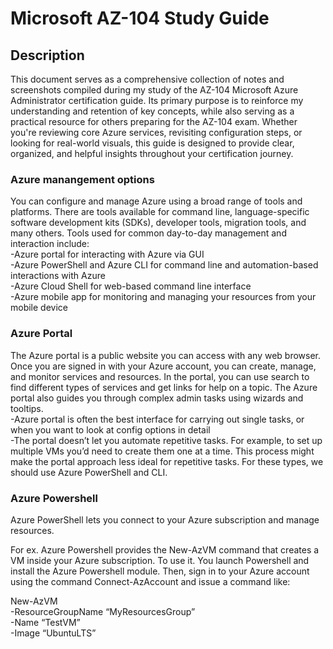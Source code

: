 <h1>Microsoft AZ-104 Study Guide</h1>
<h2>Description</h2>
This document serves as a comprehensive collection of notes and screenshots compiled during my study of the AZ-104 Microsoft Azure Administrator certification guide. Its primary purpose is to reinforce my understanding and retention of key concepts, while also serving as a practical resource for others preparing for the AZ-104 exam. Whether you're reviewing core Azure services, revisiting configuration steps, or looking for real-world visuals, this guide is designed to provide clear, organized, and helpful insights throughout your certification journey.
<h3>Azure manangement options </h3>
You can configure and manage Azure using a broad range of tools and platforms. There are tools available for command line, language-specific software development kits (SDKs), developer tools, migration tools, and many others.   
Tools used for common day-to-day management and interaction include:  <br/>
-Azure portal for interacting with Azure via GUI  <br/>
-Azure PowerShell and Azure CLI for command line and automation-based interactions with Azure <br/>
-Azure Cloud Shell for web-based command line interface <br/>
-Azure mobile app for monitoring and managing your resources from your mobile device <br/>
<h3>Azure Portal </h3>
 The Azure portal is a public website you can access with any web browser. Once you are signed in with your Azure account, you can create, manage, and monitor services and resources. In the portal, you can use search to find different types of services and get links for help on a topic. The Azure portal also guides you through complex admin tasks using wizards and tooltips.  <br/>
-Azure portal is often the best interface for carrying out single tasks, or when you want to look at config options in detail  <br/>
-The portal doesn’t let you automate repetitive tasks. For example, to set up multiple VMs you’d need to create them one at a time. This process might make the portal approach less ideal for repetitive tasks. For these types, we should use Azure PowerShell and CLI.  
<h3>Azure Powershell </h3>
Azure PowerShell lets you connect to your Azure subscription and manage resources.  

For ex. Azure Powershell provides the New-AzVM command that creates a VM inside your Azure subscription. To use it. You launch Powershell and install the Azure Powershell module. Then, sign in to your Azure account using the command Connect-AzAccount and issue a command like:  

New-AzVM   
   -ResourceGroupName “MyResourcesGroup” <br/>
   -Name “TestVM” <br/>
   -Image “UbuntuLTS”  <br/>
